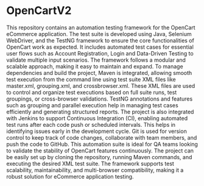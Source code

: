 # OpenCartV2
This repository contains an automation testing framework for the OpenCart eCommerce application. The test suite is developed using Java, Selenium WebDriver, and the TestNG framework to ensure the core functionalities of OpenCart work as expected. It includes automated test cases for essential user flows such as Account Registration, Login and Data-Driven Testing to validate multiple input scenarios. The framework follows a modular and scalable approach, making it easy to maintain and expand.
To manage dependencies and build the project, Maven is integrated, allowing smooth test execution from the command line using test suite XML files like master.xml, grouping.xml, and crossbrowser.xml. These XML files are used to control and organize test executions based on full suite runs, test groupings, or cross-browser validations. TestNG annotations and features such as grouping and parallel execution help in managing test cases efficiently and generating structured reports.
The project is also integrated with Jenkins to support Continuous Integration (CI), enabling automated test runs after each code push or scheduled intervals. This helps in identifying issues early in the development cycle. Git is used for version control to keep track of code changes, collaborate with team members, and push the code to GitHub.
This automation suite is ideal for QA teams looking to validate the stability of OpenCart features continuously. The project can be easily set up by cloning the repository, running Maven commands, and executing the desired XML test suite. The framework supports test scalability, maintainability, and multi-browser compatibility, making it a robust solution for eCommerce application testing.
